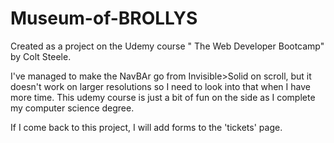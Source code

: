 # Museum-of-BROLLYS
Created as a project on the Udemy course " The Web Developer Bootcamp" by Colt Steele.

I've managed to make the NavBAr go from Invisible>Solid on scroll, but it doesn't work on larger resolutions so I need to look into that when I have more time. This udemy course is just a bit of fun on the side as I complete my computer science degree.

If I come back to this project, I will add forms to the 'tickets' page.
